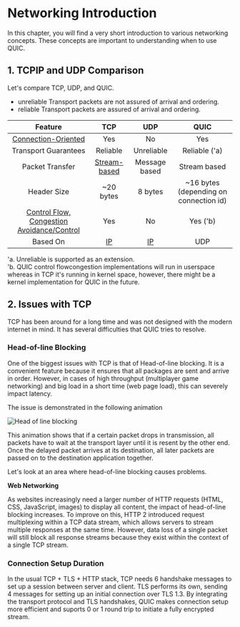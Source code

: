 # Networking Introduction

In this chapter, you will find a very short introduction to various networking concepts. 
These concepts are important to understanding when to use QUIC.

## 1. TCPIP and UDP Comparison

Let's compare TCP, UDP, and QUIC.

- unreliable Transport packets are not assured of arrival and ordering. 
- reliable Transport packets are assured of arrival and ordering.

| Feature |  TCP  | UDP | QUIC
| :-------------: | :-------------: | :-------------: | :-------------: |
|  [Connection-Oriented][6]           |       Yes         | No                       | Yes
|  Transport Guarantees               | Reliable          | Unreliable               | Reliable ('a)
|  Packet Transfer                    | [Stream-based][4] | Message based            | Stream based
|  Header Size                        |  ~20 bytes         | 8 bytes                  |  ~16 bytes (depending on connection id)  
|  [Control Flow, Congestion Avoidance/Control][5] | Yes  | No                       |  Yes ('b)                                      
|  Based On | [IP][3]                 | [IP][3]           |  UDP

'a. Unreliable is supported as an extension.    
'b. QUIC control flowcongestion implementations will run in userspace whereas in TCP it's running in kernel space, 
however, there might be a kernel implementation for QUIC in the future.

## 2. Issues with TCP 

TCP has been around for a long time and was not designed with the modern internet in mind. 
It has several difficulties that QUIC tries to resolve. 

### Head-of-line Blocking

One of the biggest issues with TCP is that of Head-of-line blocking. 
It is a convenient feature because it ensures that all packages are sent and arrive in order. 
However, in cases of high throughput (multiplayer game networking) and big load in a short time (web page load), this can severely impact latency.

The issue is demonstrated in the following animation

![Head of line blocking][animation] 

This animation shows that if a certain packet drops in transmission, all packets have to wait at the transport layer until it is resent by the other end. Once the delayed packet arrives at its destination, all later packets are passed on to the destination application together.

Let's look at an area where head-of-line blocking causes problems. 

**Web Networking**

As websites increasingly need a larger number of HTTP requests (HTML, CSS, JavaScript, images) to display all content, the impact of head-of-line blocking increases. 
To improve on this, HTTP 2 introduced request multiplexing within a TCP data stream, which allows servers to stream multiple responses at the same time. 
However, data loss of a single packet will still block all response streams because they exist within the context of a single TCP stream.

### Connection Setup Duration

In the usual TCP + TLS + HTTP stack, TCP needs 6 handshake messages to set up a session between server and client. TLS performs its own, sending 4 messages for setting up an initial connection over TLS 1.3. By integrating the transport protocol and TLS handshakes, QUIC makes connection setup more efficient and suports 0 or 1 round trip to initiate a fully encrypted stream.

[animation]: https://github.com/quinn-rs/quinn/blob/main/docs/book/src/images/hol.gif?raw=true

[1]: https://en.wikipedia.orgwikiPacket_loss
[2]: https://observersupport.viavisolutions.comhtml_doccurrentindex.html#pagegigastor_hwpacket_deduplicating.html
[3]: https://nl.wikipedia.orgwikiInternetprotocol
[4]: https://en.wikipedia.orgwikiStream_(computing)
[5]: https://en.wikipedia.orgwikiTCP_congestion_control
[6]: https://en.wikipedia.orgwikiConnection-oriented_communication
[7]: https://en.wikipedia.orgwikiInternet_protocol_suite
[8]: https://en.wikipedia.orgwikiIP_fragmentation
